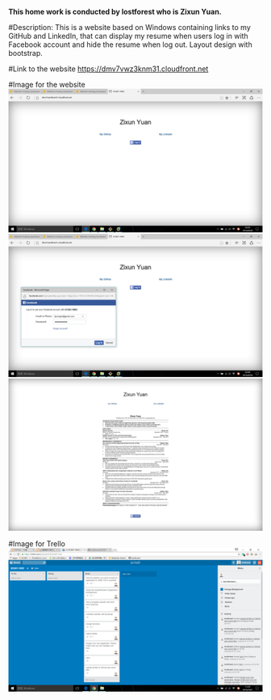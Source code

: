**This home work is conducted by lostforest who is Zixun Yuan.**

#Description:
This is a website based on Windows containing links to my GitHub and LinkedIn, that can display my resume when users log in with Facebook account and hide the resume when log out.
Layout design with bootstrap.

#Link to the website
https://dmv7vwz3knm31.cloudfront.net

#Image for the website
![Alt Text](Image/logout.png)
![Alt Text](Image/loggingin.png)
![Alt Text](Image/loggedin.png)

#Image for Trello
![Alt Text](Image/Trello.png)
